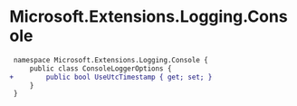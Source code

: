 # Microsoft.Extensions.Logging.Console

``` diff
 namespace Microsoft.Extensions.Logging.Console {
     public class ConsoleLoggerOptions {
+        public bool UseUtcTimestamp { get; set; }
     }
 }
```
